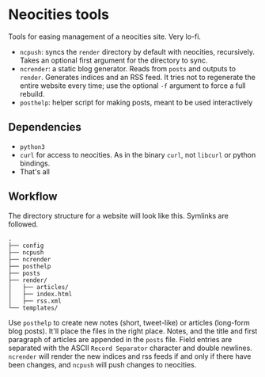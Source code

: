 # Neocities tools

Tools for easing management of a neocities site. Very lo-fi.

- `ncpush`: syncs the `render` directory by default with neocities, recursively. Takes an optional first argument for the directory to sync.
- `ncrender`: a static blog generator. Reads from `posts` and outputs to `render`. Generates indices and an RSS feed. It tries not to regenerate the entire website every time; use the optional `-f` argument to force a full rebuild.
- `posthelp`: helper script for making posts, meant to be used interactively

## Dependencies

- ```python3```
- ```curl``` for access to neocities. As in the binary ```curl```, not ```libcurl``` or python bindings.
-  That's all

## Workflow

The directory structure for a website will look like this. Symlinks are followed.

	.
	├── config
	├── ncpush
	├── ncrender
	├── posthelp
	├── posts
	├── render/
	│   ├── articles/
	│   ├── index.html
	│   ├── rss.xml
	└── templates/

Use `posthelp` to create new notes (short, tweet-like) or articles (long-form blog posts). It'll place the files in the right place. Notes, and the title and first paragraph of articles are appended in the `posts` file. Field entries are separated with the ASCII `Record Separator` character and double newlines. `ncrender` will render the new indices and rss feeds if and only if there have been changes, and `ncpush` will push changes to neocities.